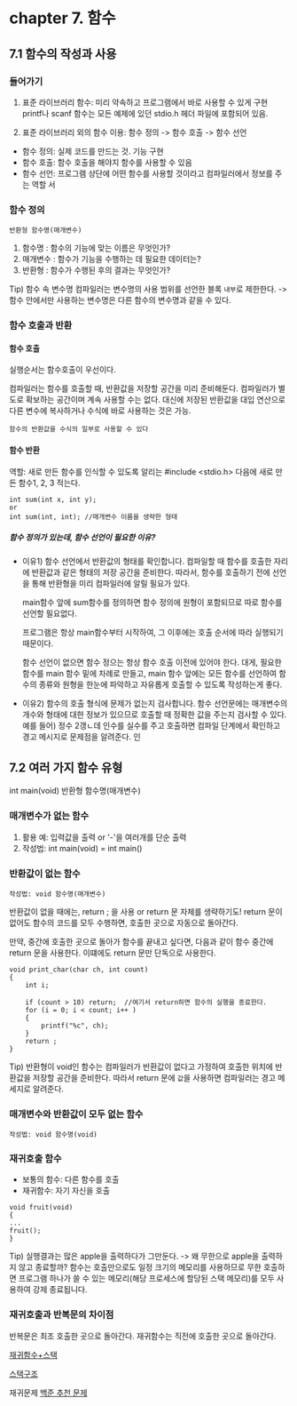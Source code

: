 # chapter 7. 함수

## 7.1 함수의 작성과 사용

### 들어가기

1. 표준 라이브러리 함수: 미리 약속하고 프로그램에서 바로 사용할 수 있게 구현
   printf나 scanf 함수는 모든 예제에 있던 stdio.h 헤더 파일에 포함되어 있음.

2. 표준 라이브러리 외의 함수 이용: 함수 정의 -> 함수 호출 -> 함수 선언

- 함수 정의: 실제 코드를 만드는 것. 기능 구현
- 함수 호출: 함수 호출을 해야지 함수를 사용할 수 있음
- 함수 선언: 프로그램 상단에 어떤 함수를 사용할 것이라고 컴파일러에서 정보를 주는 역할
  서

### 함수 정의

`반환형 함수명(매개변수)`

1. 함수명 : 함수의 기능에 맞는 이름은 무엇인가?
2. 매개변수 : 함수가 기능을 수행하는 데 필요한 데이터는?
3. 반환형 : 함수가 수행된 후의 결과는 무엇인가?

Tip) 함수 속 변수명
컴파일러는 변수명의 사용 범위를 선언한 블록 `내부`로 제한한다.
-> 함수 안에서만 사용하는 변수명은 다른 함수의 변수명과 같을 수 있다.

### 함수 호출과 반환

#### 함수 호출

실행순서는 함수호출이 우선이다.

컴파일러는 함수를 호출할 때, 반환값을 저장할 공간을 미리 준비해둔다.
컴파일러가 별도로 확보하는 공간이며 계속 사용할 수는 없다.
대신에 저장된 반환값을 대입 연산으로 다른 변수에 복사하거나 수식에 바로 사용하는 것은 가능.

`함수의 반환값을 수식의 일부로 사용할 수 있다`

#### 함수 반환

역할: 새로 만든 함수를 인식할 수 있도록 알리는
#include <stdio.h>
다음에 새로 만든 함수1, 2, 3 적는다.

```
int sum(int x, int y);
or
int sum(int, int); //매개변수 이름을 생략한 형태
```

##### 함수 정의가 있는데, 함수 선언이 필요한 이유?

- 이유1) 함수 선언에서 반환값의 형태를 확인합니다.
  컴파일할 때 함수를 호출한 자리에 반환값과 같은 형태의 저장 공간을 준비한다.
  따라서, 함수를 호출하기 전에 선언을 통해 반환형을 미리 컴파일러에 알릴 필요가 있다.

  main함수 앞에 sum함수를 정의하면 함수 정의에 원형이 포함되므로 따로 함수를 선언할 필요없다.

  프로그램은 항상 main함수부터 시작하여, 그 이후에는 호출 순서에 따라 실행되기 때문이다.

  함수 선언이 없으면 함수 정으는 항상 함수 호출 이전에 있어야 한다.
  대게, 필요한 함수를 main 함수 밑에 차례로 만들고, main 함수 앞에는 모든 함수를 선언하여 함수의 종류와 원형을 한눈에 파악하고 자유롭게 호출할 수 있도록 작성하는게 좋다.

- 이유2) 함수의 호출 형식에 문제가 없는지 검사합니다.
  함수 선언문에는 매개변수의 개수와 형태에 대한 정보가 있으므로 호출할 때 정확한 값을 주는지 검사할 수 있다.
  예를 들어) 정수 2갱ㄴ데 인수를 실수를 주고 호출하면 컴파일 단계에서 확인하고 경고 메시지로 문제점을 알려준다.
  인

## 7.2 여러 가지 함수 유형

int main(void)
반환형 함수명(매개변수)

### 매개변수가 없는 함수

1. 활용 예: 입력값을 출력 or '-'을 여러개를 단순 출력
2. 작성법: int main(void) = int main()

### 반환값이 없는 함수

`작성법: void 함수명(매개변수)`

반환값이 없을 때에는, return ; 을 사용 or return 문 자체를 생략하기도!
return 문이 없어도 함수의 코드를 모두 수행하면, 호출한 곳으로 자동으로 돌아간다.

만약, 중간에 호출한 곳으로 돌아가 함수를 끝내고 싶다면, 다음과 같이 함수 중간에 return 문을 사용한다.
이떄에도 return 문만 단독으로 사용한다.

```
void print_char(char ch, int count)
{
    int i;

    if (count > 10) return;  //여기서 return하면 함수의 실행을 종료한다.
    for (i = 0; i < count; i++ )
    {
        printf("%c", ch);
    }
    return ;
}
```

Tip) 반환형이 void인 함수는 컴파일러가 반환값이 없다고 가정하여 호출한 위치에 반환값을 저장할 공간을 준비한다.
따라서 return 문에 `값`을 사용하면 컴파일러는 경고 메세지로 알려준다.

### 매개변수와 반환값이 모두 없는 함수

`작성법: void 함수명(void)`

### 재귀호출 함수

- 보통의 함수: 다른 함수를 호출
- 재귀함수: 자기 자신을 호출

```
void fruit(void)
{
...
fruit();
}

```

Tip) 실행결과는 많은 apple을 출력하다가 그만둔다.
-> 왜 무한으로 apple을 출력하지 않고 종료할까?
함수는 호출만으로도 일정 크기의 메모리를 사용하므로 무한 호출하면 프로그램 하나가 쓸 수 있는 메모리(해당 프로세스에 할당된 스택 메모리)를 모두 사용하여 강제 종료됩니다.

### 재귀호출과 반복문의 차이점

반복문은 최조 호출한 곳으로 돌아간다.
재귀함수는 직전에 호출한 곳으로 돌아간다.

[재귀함수+스택](https://bentist.tistory.com/57)

[스택구조](https://techblog-history-younghunjo1.tistory.com/399)

재귀문제 [백준 추천 문제](https://godcode.tistory.com/18)
